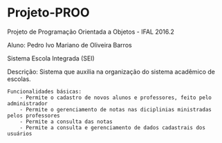 # Projeto-PROO
Projeto de Programação Orientada a Objetos - IFAL 2016.2

Aluno: Pedro Ivo Mariano de Oliveira Barros

Sistema Escola Integrada (SEI)

Descrição: Sistema que auxilia na organização do sistema acadêmico de escolas.

	Funcionalidades básicas:
		- Permite o cadastro de novos alunos e professores, feito pelo administrador
		- Permite o gerenciamento de notas nas diciplinias ministradas pelos professores
		- Permite a consulta das notas
		- Permite a consulta e gerenciamento de dados cadastrais dos usuários